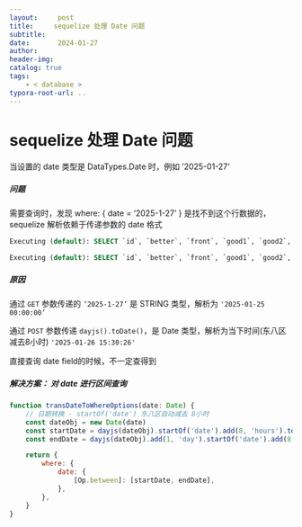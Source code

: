 ```yaml
---
layout:     post
title:     sequelize 处理 Date 问题
subtitle:  
date:       2024-01-27
author:     
header-img: 
catalog: true
tags:
    - < database >
typora-root-url: ..
---
```




# sequelize 处理 Date 问题

当设置的 date 类型是 DataTypes.Date 时，例如 ’2025-01-27‘

##### 问题

需要查询时，发现 where: { date = ‘2025-1-27’ } 是找不到这个行数据的，sequelize 解析依赖于传递参数的 date 格式

```sql
Executing (default): SELECT `id`, `better`, `front`, `good1`, `good2`, `good3`, `reading`, `sport`, `ted`, `video`, `date` FROM `daily_issue_record` AS `daily_issue_record` WHERE `daily_issue_record`.`date` = '2025-01-25 00:00:00';
```

```sql
Executing (default): SELECT `id`, `better`, `front`, `good1`, `good2`, `good3`, `reading`, `sport`, `ted`, `video`, `date` FROM `daily_issue_record` AS `daily_issue_record` WHERE `daily_issue_record`.`date` = '2025-01-26 15:30:26' LIMIT 1;
```

##### 原因

通过 `GET` 参数传递的 `‘2025-1-27’` 是 STRING 类型，解析为 `'2025-01-25 00:00:00’`

通过 `POST` 参数传递 `dayjs().toDate()`，是 Date 类型，解析为当下时间(东八区减去8小时) `'2025-01-26 15:30:26'`

直接查询 date field的时候，不一定查得到

##### 解决方案： 对 date 进行区间查询

```js
function transDateToWhereOptions(date: Date) {
    // 日期转换 - startOf('date') 东八区自动减去 8小时
    const dateObj = new Date(date)
    const startDate = dayjs(dateObj).startOf('date').add(8, 'hours').toDate();
    const endDate = dayjs(dateObj).add(1, 'day').startOf('date').add(8, 'hours').toDate();

    return {
        where: {
            date: {
                [Op.between]: [startDate, endDate],
            },
        },
    }
}
```

